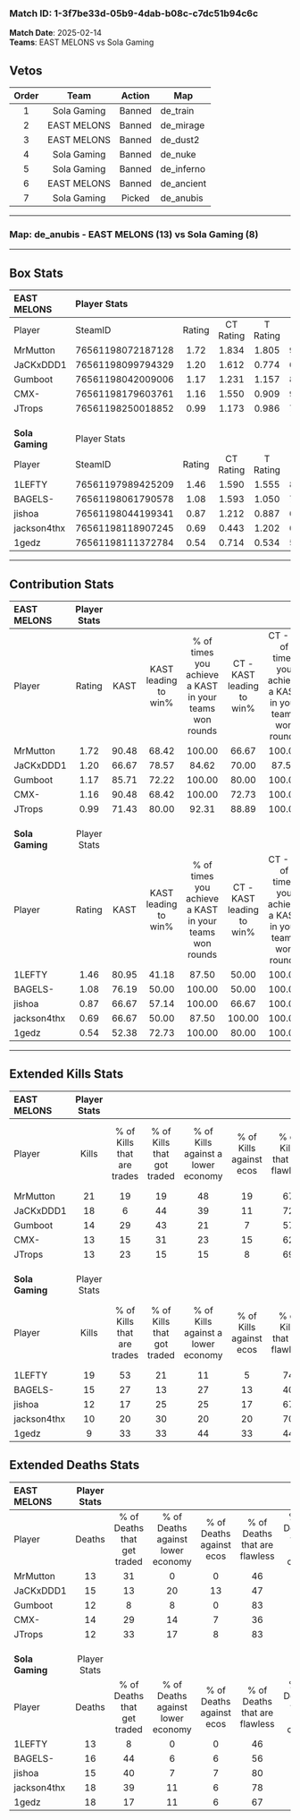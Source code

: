 ### Match ID: 1-3f7be33d-05b9-4dab-b08c-c7dc51b94c6c  
**Match Date**: 2025-02-14  
**Teams**: EAST MELONS vs Sola Gaming  

## Vetos  

| Order | Team | Action | Map |
| :---: | :--: | :----: | --- |
| 1 | Sola Gaming | Banned | de_train |
| 2 | EAST MELONS | Banned | de_mirage |
| 3 | EAST MELONS | Banned | de_dust2 |
| 4 | Sola Gaming | Banned | de_nuke |
| 5 | Sola Gaming | Banned | de_inferno |
| 6 | EAST MELONS | Banned | de_ancient |
| 7 | Sola Gaming | Picked | de_anubis |

---  

### **Map**: de_anubis - EAST MELONS (13) vs Sola Gaming (8)  
---  

## Box Stats  

| **EAST MELONS** | Player Stats      |        |           |          |       |       |       |         |        |      |     |
| :- | :- | :-: | :-: | :-: | :-: | :-: | :-: | :-: | :-: | :-: | :-: |
| Player          | SteamID           | Rating | CT Rating | T Rating | KAST  |  ADR  | Kills | Assists | Deaths | K/D  | HS% |
| MrMutton        | 76561198072187128 |  1.72  |   1.834   |  1.805   | 90.48 | 130.1 |  21   |   10    |   13   | 1.62 | 47  |
| JaCKxDDD1       | 76561198099794329 |  1.20  |   1.612   |  0.774   | 66.67 | 87.3  |  18   |    3    |   15   | 1.20 | 44  |
| Gumboot         | 76561198042009006 |  1.17  |   1.231   |  1.157   | 85.71 | 64.0  |  14   |    2    |   12   | 1.17 | 42  |
| CMX-            | 76561198179603761 |  1.16  |   1.550   |  0.909   | 90.48 | 73.1  |  13   |    6    |   14   | 0.93 | 61  |
| JTrops          | 76561198250018852 |  0.99  |   1.173   |  0.986   | 71.43 | 52.6  |  13   |    2    |   12   | 1.08 | 30  |
|                 |                   |        |           |          |       |       |       |         |        |      |     |
|                 |                   |        |           |          |       |       |       |         |        |      |     |
|                 |                   |        |           |          |       |       |       |         |        |      |     |
| **Sola Gaming** | Player Stats      |        |           |          |       |       |       |         |        |      |     |
| Player          | SteamID           | Rating | CT Rating | T Rating | KAST  |  ADR  | Kills | Assists | Deaths | K/D  | HS% |
| 1LEFTY          | 76561197989425209 |  1.46  |   1.590   |  1.555   | 80.95 | 104.1 |  19   |    5    |   13   | 1.46 | 68  |
| BAGELS-         | 76561198061790578 |  1.08  |   1.593   |  1.050   | 76.19 | 75.2  |  15   |    3    |   16   | 0.94 | 53  |
| jishoa          | 76561198044199341 |  0.87  |   1.212   |  0.887   | 66.67 | 60.5  |  12   |    4    |   15   | 0.80 | 25  |
| jackson4thx     | 76561198118907245 |  0.69  |   0.443   |  1.202   | 66.67 | 53.3  |  10   |    3    |   18   | 0.56 | 40  |
| 1gedz           | 76561198111372784 |  0.54  |   0.714   |  0.534   | 52.38 | 51.1  |   9   |    3    |   18   | 0.50 | 55  |
---  

## Contribution Stats  

| **EAST MELONS** | Player Stats |       |                      |                                                        |                           |                                                             |                          |                                                            |
| :- | :-: | :-: | :-: | :-: | :-: | :-: | :-: | :-: |
| Player          |    Rating    | KAST  | KAST leading to win% | % of times you achieve a KAST in your teams won rounds | CT - KAST leading to win% | CT - % of times you achieve a KAST in your teams won rounds | T - KAST leading to win% | T - % of times you achieve a KAST in your teams won rounds |
| MrMutton        |     1.72     | 90.48 |        68.42         |                         100.00                         |           66.67           |                           100.00                            |          71.43           |                           100.00                           |
| JaCKxDDD1       |     1.20     | 66.67 |        78.57         |                         84.62                          |           70.00           |                            87.50                            |          100.00          |                           80.00                            |
| Gumboot         |     1.17     | 85.71 |        72.22         |                         100.00                         |           80.00           |                           100.00                            |          62.50           |                           100.00                           |
| CMX-            |     1.16     | 90.48 |        68.42         |                         100.00                         |           72.73           |                           100.00                            |          62.50           |                           100.00                           |
| JTrops          |     0.99     | 71.43 |        80.00         |                         92.31                          |           88.89           |                           100.00                            |          66.67           |                           80.00                            |
|                 |              |       |                      |                                                        |                           |                                                             |                          |                                                            |
|                 |              |       |                      |                                                        |                           |                                                             |                          |                                                            |
|                 |              |       |                      |                                                        |                           |                                                             |                          |                                                            |
| **Sola Gaming** | Player Stats |       |                      |                                                        |                           |                                                             |                          |                                                            |
| Player          |    Rating    | KAST  | KAST leading to win% | % of times you achieve a KAST in your teams won rounds | CT - KAST leading to win% | CT - % of times you achieve a KAST in your teams won rounds | T - KAST leading to win% | T - % of times you achieve a KAST in your teams won rounds |
| 1LEFTY          |     1.46     | 80.95 |        41.18         |                         87.50                          |           50.00           |                           100.00                            |          33.33           |                           75.00                            |
| BAGELS-         |     1.08     | 76.19 |        50.00         |                         100.00                         |           50.00           |                           100.00                            |          50.00           |                           100.00                           |
| jishoa          |     0.87     | 66.67 |        57.14         |                         100.00                         |           66.67           |                           100.00                            |          50.00           |                           100.00                           |
| jackson4thx     |     0.69     | 66.67 |        50.00         |                         87.50                          |          100.00           |                           100.00                            |          30.00           |                           75.00                            |
| 1gedz           |     0.54     | 52.38 |        72.73         |                         100.00                         |           80.00           |                           100.00                            |          66.67           |                           100.00                           |
---  

## Extended Kills Stats  

| **EAST MELONS** | Player Stats |                            |                            |                                    |                         |                              |                                 |                                       |                    |           |
| :- | :-: | :-: | :-: | :-: | :-: | :-: | :-: | :-: | :-: | :-: |
| Player          |    Kills     | % of Kills that are trades | % of Kills that got traded | % of Kills against a lower economy | % of Kills against ecos | % of Kills that are flawless | % of Kills that are close duels | % of Kills that are assisted by flash | Pistol Round Kills | AWP Kills |
| MrMutton        |      21      |             19             |             19             |                 48                 |           19            |              67              |                5                |                   0                   |         0          |     0     |
| JaCKxDDD1       |      18      |             6              |             44             |                 39                 |           11            |              72              |                0                |                   0                   |         0          |     0     |
| Gumboot         |      14      |             29             |             43             |                 21                 |            7            |              57              |                0                |                   7                   |         0          |     3     |
| CMX-            |      13      |             15             |             31             |                 23                 |           15            |              62              |                8                |                   0                   |         0          |     2     |
| JTrops          |      13      |             23             |             15             |                 15                 |            8            |              69              |                0                |                   8                   |         9          |     1     |
|                 |              |                            |                            |                                    |                         |                              |                                 |                                       |                    |           |
|                 |              |                            |                            |                                    |                         |                              |                                 |                                       |                    |           |
|                 |              |                            |                            |                                    |                         |                              |                                 |                                       |                    |           |
| **Sola Gaming** | Player Stats |                            |                            |                                    |                         |                              |                                 |                                       |                    |           |
| Player          |    Kills     | % of Kills that are trades | % of Kills that got traded | % of Kills against a lower economy | % of Kills against ecos | % of Kills that are flawless | % of Kills that are close duels | % of Kills that are assisted by flash | Pistol Round Kills | AWP Kills |
| 1LEFTY          |      19      |             53             |             21             |                 11                 |            5            |              74              |               11                |                   0                   |         0          |     3     |
| BAGELS-         |      15      |             27             |             13             |                 27                 |           13            |              40              |                0                |                   0                   |         2          |     0     |
| jishoa          |      12      |             17             |             25             |                 25                 |           17            |              67              |               17                |                   8                   |         0          |     2     |
| jackson4thx     |      10      |             20             |             30             |                 20                 |           20            |              70              |                0                |                  10                   |         0          |     0     |
| 1gedz           |      9       |             33             |             33             |                 44                 |           33            |              44              |               33                |                   0                   |         0          |     1     |
## Extended Deaths Stats  

| **EAST MELONS** | Player Stats |                             |                                   |                          |                               |                            |                           |               |
| :- | :-: | :-: | :-: | :-: | :-: | :-: | :-: | :-: |
| Player          |    Deaths    | % of Deaths that get traded | % of Deaths against lower economy | % of Deaths against ecos | % of Deaths that are flawless | % of Deaths that are close | % of Deaths while blinded | Deaths to AWP |
| MrMutton        |      13      |             31              |                 0                 |            0             |              46               |             23             |             0             |       0       |
| JaCKxDDD1       |      15      |             13              |                20                 |            13            |              47               |             0              |             0             |       1       |
| Gumboot         |      12      |              8              |                 8                 |            0             |              83               |             8              |             0             |       0       |
| CMX-            |      14      |             29              |                14                 |            7             |              36               |             14             |             7             |       1       |
| JTrops          |      12      |             33              |                17                 |            8             |              83               |             8              |             8             |       0       |
|                 |              |                             |                                   |                          |                               |                            |                           |               |
|                 |              |                             |                                   |                          |                               |                            |                           |               |
|                 |              |                             |                                   |                          |                               |                            |                           |               |
| **Sola Gaming** | Player Stats |                             |                                   |                          |                               |                            |                           |               |
| Player          |    Deaths    | % of Deaths that get traded | % of Deaths against lower economy | % of Deaths against ecos | % of Deaths that are flawless | % of Deaths that are close | % of Deaths while blinded | Deaths to AWP |
| 1LEFTY          |      13      |              8              |                 0                 |            0             |              46               |             0              |             8             |       1       |
| BAGELS-         |      16      |             44              |                 6                 |            6             |              56               |             6              |             6             |       1       |
| jishoa          |      15      |             40              |                 7                 |            7             |              80               |             0              |             0             |       1       |
| jackson4thx     |      18      |             39              |                11                 |            6             |              78               |             0              |             0             |       4       |
| 1gedz           |      18      |             17              |                11                 |            6             |              67               |             6              |             0             |       2       |
